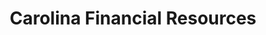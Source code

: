 ---
title: "Carolina Financial Resources"
url: /greenville/carolina-financial-resources/
shop: pawnbroker
---